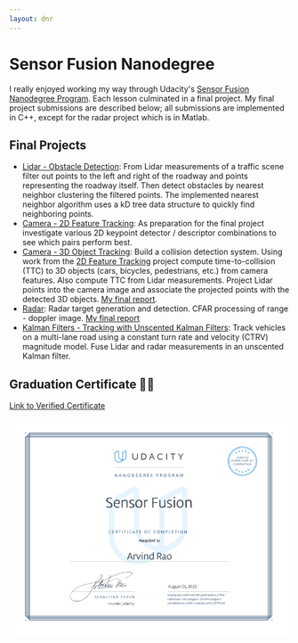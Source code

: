 ```yaml
---
layout: dnr
---
```


# Sensor Fusion Nanodegree

I really enjoyed working my way through Udacity's [Sensor Fusion Nanodegree Program](https://www.udacity.com/course/sensor-fusion-engineer-nanodegree--nd313). Each lesson culminated in a final project. My final project submissions are described below; all submissions are implemented in C++, except for the radar project which is in Matlab.

## Final Projects

- [Lidar - Obstacle Detection](https://github.com/arvsrao/SFND_Lidar_Obstacle_Detection): From Lidar measurements of a traffic scene filter out points to the left and right of the roadway and points representing the roadway itself. Then detect obstacles by nearest neighbor clustering the filtered points. The implemented nearest neighbor algorithm uses a kD tree data structure to quickly find neighboring points.
- [Camera - 2D Feature Tracking](https://github.com/arvsrao/SFND_2D_Feature_Tracking):  As preparation for the final project investigate various 2D keypoint detector / descriptor combinations to see which pairs perform best.
- [Camera - 3D Object Tracking](https://github.com/arvsrao/SFND_3D_Object_Tracking):  Build a collision detection system. Using work from the [2D Feature Tracking](https://github.com/arvsrao/SFND_2D_Feature_Tracking) project compute time-to-collision (TTC) to 3D objects (cars, bicycles, pedestrians, etc.) from camera features. Also compute TTC from Lidar measurements. Project Lidar points into the camera image and associate the projected points with the detected 3D objects. [My final report](https://htmlpreview.github.io/?https://github.com/arvsrao/SFND_3D_Object_Tracking/blob/main/SF-Final-Project.html).
- [Radar](https://github.com/arvsrao/SFND_Radar): Radar target generation and detection. CFAR processing of range - doppler image. [My final report](https://htmlpreview.github.io/?https://github.com/arvsrao/SFND_Radar/blob/master/final_project_radar.html)
- [Kalman Filters - Tracking with Unscented Kalman Filters](https://github.com/arvsrao/SFND_Unscented_Kalman_Filter): Track vehicles on a multi-lane road using a constant turn rate and velocity (CTRV) magnitude model. Fuse Lidar and radar measurements in an unscented Kalman filter.

## Graduation Certificate 🎉🎉

[Link to Verified Certificate](https://confirm.udacity.com/L3GYWLLG)

![Nanodegree Certificate](./assets/udacity-sensor-fusion-certificate.png "Certificate")

